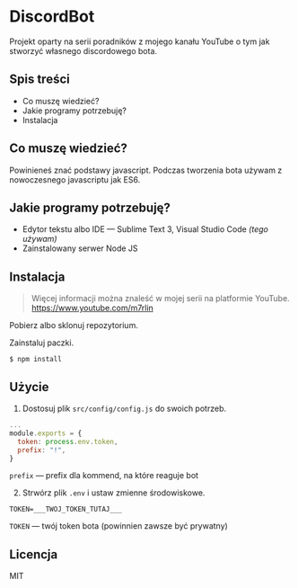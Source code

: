 # DiscordBot
Projekt oparty na serii poradników z mojego kanału YouTube o tym jak stworzyć własnego discordowego bota.

## Spis treści

- Co muszę wiedzieć?
- Jakie programy potrzebuję?
- Instalacja

## Co muszę wiedzieć?

Powinieneś znać podstawy javascript. Podczas tworzenia bota używam z nowoczesnego javascriptu jak ES6.

## Jakie programy potrzebuję?

- Edytor tekstu albo IDE — Sublime Text 3, Visual Studio Code *(tego używam)*
- Zainstalowany serwer Node JS

## Instalacja

> Więcej informacji można znaleść w mojej serii na platformie YouTube. https://www.youtube.com/m7rlin

Pobierz albo sklonuj repozytorium.

Zainstaluj paczki.

`$ npm install`

## Użycie

1. Dostosuj plik `src/config/config.js` do swoich potrzeb.

```javascript
...
module.exports = {
  token: process.env.token,
  prefix: "!",
}
```

`prefix` — prefix dla kommend, na które reaguje bot

2. Strwórz plik `.env` i ustaw zmienne środowiskowe.

```
TOKEN=___TWOJ_TOKEN_TUTAJ___
```

`TOKEN` — twój token bota (powinnien zawsze być prywatny)

## Licencja

MIT
